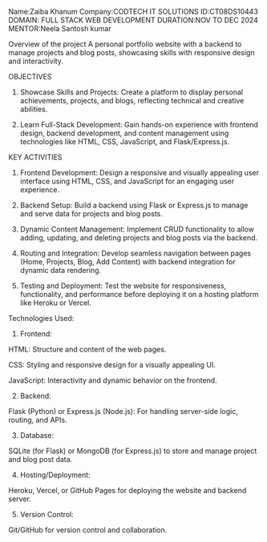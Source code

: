 
Name:Zaiba Khanum
Company:CODTECH IT SOLUTIONS
ID:CT08DS10443
DOMAIN: FULL STACK WEB DEVELOPMENT
DURATION:NOV TO DEC 2024
MENTOR:Neela Santosh kumar

Overview of the project
A personal portfolio website with a backend to manage projects and blog posts, showcasing skills with responsive design and interactivity.

OBJECTIVES
1. Showcase Skills and Projects: Create a platform to display personal achievements, projects, and blogs, reflecting technical and creative abilities.


2. Learn Full-Stack Development: Gain hands-on experience with frontend design, backend development, and content management using technologies like HTML, CSS, JavaScript, and Flask/Express.js.

KEY ACTIVITIES
1. Frontend Development: Design a responsive and visually appealing user interface using HTML, CSS, and JavaScript for an engaging user experience.


2. Backend Setup: Build a backend using Flask or Express.js to manage and serve data for projects and blog posts.


3. Dynamic Content Management: Implement CRUD functionality to allow adding, updating, and deleting projects and blog posts via the backend.


4. Routing and Integration: Develop seamless navigation between pages (Home, Projects, Blog, Add Content) with backend integration for dynamic data rendering.


5. Testing and Deployment: Test the website for responsiveness, functionality, and performance before deploying it on a hosting platform like Heroku or Vercel.

Technologies Used:

1. Frontend:

HTML: Structure and content of the web pages.

CSS: Styling and responsive design for a visually appealing UI.

JavaScript: Interactivity and dynamic behavior on the frontend.



2. Backend:

Flask (Python) or Express.js (Node.js): For handling server-side logic, routing, and APIs.



3. Database:

SQLite (for Flask) or MongoDB (for Express.js) to store and manage project and blog post data.



4. Hosting/Deployment:

Heroku, Vercel, or GitHub Pages for deploying the website and backend server.



5. Version Control:

Git/GitHub for version control and collaboration.
